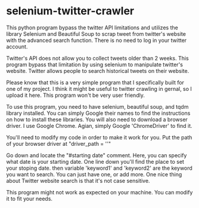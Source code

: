 # selenium-twitter-crawler
This python program bypass the twitter API limitations and utilizes the library Selenium and Beautiful Soup to scrap tweet from twitter's website with the advanced search function. There is no need to log in your twitter account.

Twitter's API does not allow you to collect tweets older than 2 weeks. This program bypass that limitation by using selenium to manipulate twitter's website. Twitter allows people to search historical tweets on their website.

Please know that this is a very simple program that I specifically built for one of my project. I think it might be useful to twitter crawling in gernal, so I upload it here. This program won't be very user friendly.

To use this program, you need to have selenium, beautiful soup, and tqdm library installed. You can simply Google their names to find the instructions on how to install these libraries. You will also need to download a browser driver. I use Google Chrome. Agian, simply Google 'ChromeDriver' to find it.

You'll need to modify my code in order to make it work for you.
Put the path of your browser driver at "driver_path = ''"

Go down and locate the "#starting date" comment. Here, you can specify what date is your starting date.
One line down you'll find the place to set your stoping date.
then variable 'keyword1' and 'keyword2' are the keyword you want to search. You can just have one, or add more. One nice thing about Twitter website search is that it's not case sensitive.

This program might not work as expected on your machine. You can modify it to fit your needs.
